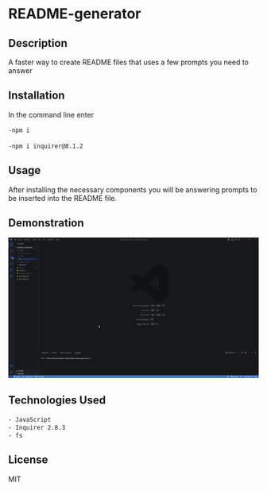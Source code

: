 # README-generator

## Description

A faster way to create README files that uses a few prompts you need to answer


## Installation

In the command line enter

    -npm i
    
    -npm i inquirer@8.1.2

## Usage

After installing the necessary components you will be answering prompts to be inserted into the README file.

## Demonstration

![demo gif](./assets/FU5gfoI.gif)

## Technologies Used 

    - JavaScript
    - Inquirer 2.8.3
    - fs



## License

MIT

